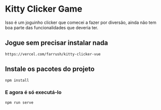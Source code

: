 # Kitty Clicker Game
Isso é um joguinho clicker que comecei a fazer por diversão, ainda não tem boa parte das funcionalidades que deveria ter.

## Jogue sem precisar instalar nada
```
https://vercel.com/farrush/kitty-clicker-vue
```

## Instale os pacotes do projeto
```
npm install
```

### E agora é só executá-lo
```
npm run serve
```
